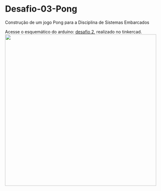 # Desafio-03-Pong
Construção de um jogo Pong para a Disciplina de Sistemas Embarcados


Acesse o esquemático do arduino: [desafio 2](https://www.tinkercad.com/things/4twfonFw2j7), realizado no tinkercad.
<img src="https://user-images.githubusercontent.com/100162696/171490194-a7d9e1d1-91dd-49bc-a769-8ca5b7bd078f.PNG" width="500"/>
</div>
